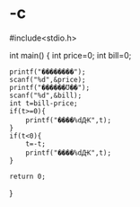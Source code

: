 # -c


#include<stdio.h>

int main()
{
	int price=0;
	int bill=0;

	printf("��������");
	scanf("%d",&price);
	printf("������Ʊ��");
	scanf("%d",&bill);
	int t=bill-price;
	if(t>=0){
		printf("����%dԪ",t);
	}
	if(t<0){
		t=-t;
		printf("����%dԪ",t);
	}

	return 0; 
}

